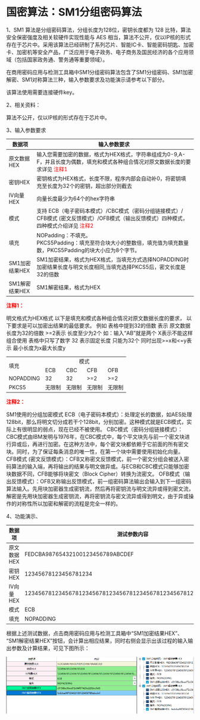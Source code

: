 # 国密算法：SM1分组密码算法

1、SM1 算法是分组密码算法，分组长度为128位，密钥长度都为 128 比特，算法安全保密强度及相关软硬件实现性能与 AES 相当，算法不公开，仅以IP核的形式存在于芯片中。采用该算法已经研制了系列芯片、智能IC卡、智能密码钥匙、加密卡、加密机等安全产品，广泛应用于电子政务、电子商务及国民经济的各个应用领域（包括国家政务通、警务通等重要领域）。

在商用密码应用与检测工具箱中SM1分组密码算法包含了SM1分组密码、SM1加密解密、SM1对称算法三种，输入参数要求及功能演示请参考以下部分。

该算法使用需要连接硬件key。

2、相关资料：

 算法不公开，仅以IP核的形式存在于芯片中。

3、输入参数要求

| 数据项         | 输入参数要求                                                 |
| -------------- | ------------------------------------------------------------ |
| 原文数据HEX    | 输入您需要加密的数据，格式为HEX格式，字符串组成为0-9,A-F，并且长度为偶数，填充和模式各种组合情况对原文数据长度的要求详见<font color="red"> 注释1</font> |
| 密钥HEX        | 密钥格式为HEX格式，长度不限，程序内部会自动补0，将密钥填充至长度为32个的密钥，超出部分则截去 |
| IV向量HEX      | 向量长度最少为64个的hex字符串                                |
| 模式           | 支持 ECB（电子密码本模式）/CBC模式（密码分组链接模式）/    CFB模式 (密文反馈模式）/OFB模式（输出反馈模式）四种模式，四种模式介绍详见<font color="red"> 注释2</font> |
| 填充           | NOPadding：不填充。<br/>PKCS5Padding：填充至符合块大小的整数倍，填充值为填充数量数，PKCS5Padding的块大小应为8个字节。 |
| SM1加密结果HEX | SM1加密结果，格式为HEX格式，当填充方式选择NOPADDING时加密结果长度与明文长度相同,当填充选择PKCS5后，密文长度是32的倍数 |
| SM1解密结果HEX | SM1解密结果，格式为HEX                                       |

**<font color="red"> 注释1：</font>**

明文格式为HEX格式
    以下是填充和模式各种组合情况对原文数据长度的要求，
    以下要求是可以加密出结果的最低要求。
例如
    表格中提到32的倍数 表示 原文数据长度为32的倍数
    >=2表示 长度至少为2个 如：输入“AB”就是两个
    X表示不能这样组合使用
    表格中只写了数字 32 表示固定长度 只能为32个
    同时出现>=x和<=y表示 最小长度为x最大长度y

<table>
       <tr>
           <td rowspan="2">填充</td>
           <td colspan="4" align="center">模式</td>
       </tr>
        <tr>   
              <td>ECB</td>
              <td>CBC</td>
              <td>CFB</td>
              <td>OFB</td>
        </tr>
        <tr>
              <td>NOPADDING</td>
              <td>32</td>
              <td>32</td>
              <td>>=2</td>
              <td>>=2</td>
        </tr>
        <tr>
              <td>PKCS5</td>
              <td>无限制</td>
              <td>无限制</td>
              <td>无限制</td>
              <td>无限制</td>
        </tr>
</table>


**<font color="red"> 注释2：</font>**

SM1使用的分组加密模式 
    ECB（电子密码本模式）：处理定长的数据，如AES处理128bit，那么将明文切分成若干个128bit，分别加密。这种模式就是ECB模式，实际上有很明显的弱点，现在已经不被使用。
    CBC模式（密码分组链接模式）：CBC模式由IBM发明与1976年，在CBC模式中，每个平文块先与前一个密文块进行异或后，再进行加密。在这种方法中，每个密文块都依赖于它前面的所有密文块。同时，为了保证每条消息的唯一性，在第一个块中需要使用初始化向量。
    CFB模式 (密文反馈模式）：CFB又称密文反馈模式，前一个密文分组会被送入密码算法的输入端，再将输出的结果与明文做异或。与ECB和CBC模式只能够加密块数据不同，CFB能够将块密文（Block Cipher）转换为流密文。
    OFB模式（输出反馈模式）：OFB又称输出反馈模式，前一组密码算法输出会输入到下一组密码算法输入。先用块加密器生成密钥流，然后再将密钥流与明文流异或得到密文流，解密是先用块加密器生成密钥流，再将密钥流与密文流异或得到明文，由于异或操作的对称性所以加密和解密的流程是完全一样的。

4、功能演示、

| 数据项      | 测试参数内容                                                 |
| ----------- | ------------------------------------------------------------ |
| 原文数据HEX | FEDCBA98765432100123456789ABCDEF                             |
| 密钥HEX     | 12345678123456781234                                         |
| IV向量HEX   | 1234567812345678123456781234567812345678123456781234567812345678 |
| 模式        | ECB                                                          |
| 填充        | NOPADDING                                                    |

根据上述测试数据，点击商用密码应用与检测工具箱中“SM1加密结果HEX”、 “SM1解密结果HEX”按钮，会计算出相应结果，同时右侧会显示出该过程的输入输出参数及计算结果，可见下图所示：



![SM1fenzumima](../image/国密算法/SM1fenzumima.png)



